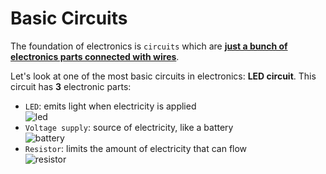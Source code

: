 # Basic Circuits

The foundation of electronics is `circuits` which are <ins>**just a bunch of electronics parts connected with wires**</ins>.

Let's look at one of the most basic circuits in electronics:  **LED circuit**.  This circuit has **3** electronic parts:
- `LED`: emits light when electricity is applied <br/>
![led](../images/ch01_led.png)
- `Voltage supply`:  source of electricity, like a battery</br>
![battery](../images/ch01_battery.png)
- `Resistor`: limits the amount of electricity that can flow <br/>
![resistor](../images/ch01_resistor.png)

